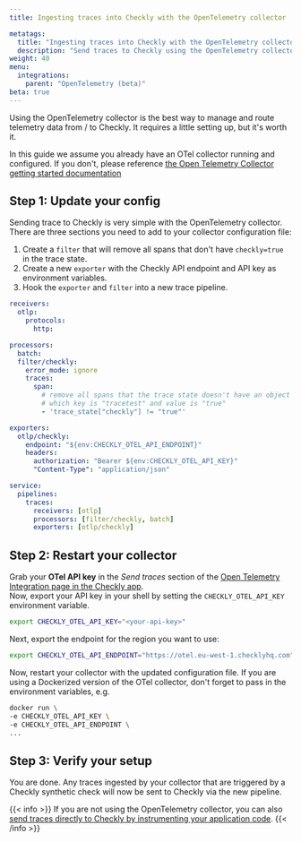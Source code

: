 ```yaml
---
title: Ingesting traces into Checkly with the OpenTelemetry collector

metatags:
  title: "Ingesting traces into Checkly with the OpenTelemetry collector"
  description: "Send traces to Checkly using the OpenTelemetry collector."
weight: 40
menu:
  integrations:
    parent: "OpenTelemetry (beta)"
beta: true
---
```


Using the OpenTelemetry collector is the best way to manage and route telemetry data from / to Checkly. It requires
a little setting up, but it's worth it.
<!--more-->
In this guide we assume you already have an OTel collector running and configured. If you don't, please reference [the
Open Telemetry Collector getting started documentation](https://opentelemetry.io/docs/collector/installation/)


## Step 1: Update your config

Sending trace to Checkly is very simple with the OpenTelemetry collector. There are three sections you need to add
to your collector configuration file:

1. Create a `filter` that will remove all spans that don't have `checkly=true` in the trace state.
2. Create a new `exporter` with the Checkly API endpoint and API key as environment variables.
3. Hook the `exporter` and `filter` into a new trace pipeline.

```yaml
receivers:
  otlp:
    protocols:
      http:

processors:
  batch:
  filter/checkly:
    error_mode: ignore
    traces:
      span:
        # remove all spans that the trace state doesn't have an object
        # which key is "tracetest" and value is "true"
        - 'trace_state["checkly"] != "true"'

exporters:
  otlp/checkly:
    endpoint: "${env:CHECKLY_OTEL_API_ENDPOINT}"
    headers:
      authorization: "Bearer ${env:CHECKLY_OTEL_API_KEY}"
      "Content-Type": "application/json"

service:
  pipelines:
    traces:
      receivers: [otlp]
      processors: [filter/checkly, batch]
      exporters: [otlp/checkly]
```

## Step 2: Restart your collector

Grab your **OTel API key** in the *Send traces* section of the [Open Telemetry Integration page in the Checkly app](https://app.checklyhq.com/settings/account/open-telemetry).  
Now, export your API key in your shell by setting the `CHECKLY_OTEL_API_KEY` environment variable.

```bash
export CHECKLY_OTEL_API_KEY="<your-api-key>"
```

Next, export the endpoint for the region you want to use:
```bash
export CHECKLY_OTEL_API_ENDPOINT="https://otel.eu-west-1.checklyhq.com"
```

Now, restart your collector with the updated configuration file. If you are using a Dockerized version of the OTel collector,
don't forget to pass in the environment variables, e.g.

```bash
docker run \
-e CHECKLY_OTEL_API_KEY \
-e CHECKLY_OTEL_API_ENDPOINT \
...
```

## Step 3: Verify your setup

You are done. Any traces ingested by your collector that are triggered by a Checkly synthetic check will now be sent to Checkly via the new pipeline.

{{< info >}}
If you are not using the OpenTelemetry collector, you can also [send traces directly to Checkly by instrumenting your application code](/docs/open-telemetry/instrumenting-code/).
{{< /info >}}
